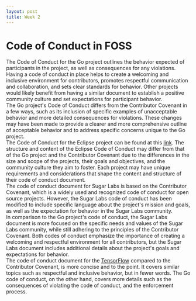 ```yaml
---
layout: post
title: Week 2
---
```


# Code of Conduct in FOSS

<!--more-->

The Code of Conduct for the Go project outlines the behavior expected of participants in the project, as well as consequences for any violations. Having a code of conduct in place helps to create a welcoming and inclusive environment for contributors, promotes respectful communication and collaboration, and sets clear standards for behavior. Other projects would likely benefit from having a similar document to establish a positive community culture and set expectations for participant behavior.
\
The Go project's Code of Conduct differs from the Contributor Covenant in a few ways, such as its inclusion of specific examples of unacceptable behavior and more detailed consequences for violations. These changes may have been made to provide a clearer and more comprehensive outline of acceptable behavior and to address specific concerns unique to the Go project.
\
The Code of Conduct for the Eclipse project can be found at this [link]( https://www.eclipse.org/org/documents/Eclipse_Code_of_Conduct.php). The structure and content of the Eclipse Code of Conduct may differ from that of the Go project and the Contributor Covenant due to the differences in the size and scope of the projects, their goals and objectives, and the community culture they aim to foster. Each project may have unique requirements and considerations that shape the content and structure of their code of conduct document.
\
The code of conduct document for Sugar Labs is based on the Contributor Covenant, which is a widely used and recognized code of conduct for open source projects. However, the Sugar Labs code of conduct has been modified to include specific language about the project's mission and goals, as well as the expectation for behavior in the Sugar Labs community.
\
In comparison to the Go project's code of conduct, the Sugar Labs document is more focused on the specific needs and values of the Sugar Labs community, while still adhering to the principles of the Contributor Covenant. Both codes of conduct emphasize the importance of creating a welcoming and respectful environment for all contributors, but the Sugar Labs document includes additional details about the project's goals and expectations for behavior.
\
The code of conduct document for the [TensorFlow]( https://www.tensorflow.org/community/code_of_conduct) compared to the Contributor Covenant, is more concise and to the point. It covers similar topics such as respectful and inclusive behavior, but in fewer words. The Go code of conduct, on the other hand, covers more details such as the consequences of violating the code of conduct, and the enforcement process.


